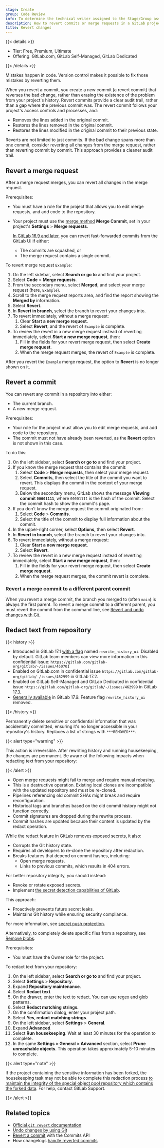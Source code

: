 ```yaml
---
stage: Create
group: Code Review
info: To determine the technical writer assigned to the Stage/Group associated with this page, see https://handbook.gitlab.com/handbook/product/ux/technical-writing/#assignments
description: How to revert commits or merge requests in a GitLab project.
title: Revert changes
---
```


{{< details >}}

- Tier: Free, Premium, Ultimate
- Offering: GitLab.com, GitLab Self-Managed, GitLab Dedicated

{{< /details >}}

Mistakes happen in code. Version control makes it possible to fix those mistakes by reverting them.

When you revert a commit, you create a new commit (a revert commit) that reverses the
bad change, rather than erasing the existence of the problem from your project's history. Revert commits
provide a clear audit trail, rather than a gap where the previous commit was. The revert commit
follows your project's access controls and processes, and:

- Removes the lines added in the original commit.
- Restores the lines removed in the original commit.
- Restores the lines modified in the original commit to their previous state.

Reverts are not limited to just commits. If the bad change spans more than one commit, consider
reverting all changes from the merge request, rather than reverting commit by commit. This approach
provides a cleaner audit trail.

## Revert a merge request

After a merge request merges, you can revert all changes in the merge request.

Prerequisites:

- You must have a role for the project that allows you to edit merge requests, and add
  code to the repository.
- Your project must use the [merge method](methods/_index.md#fast-forward-merge) **Merge Commit**,
  set in your project's **Settings** > **Merge requests**.

  [In GitLab 16.9 and later](https://gitlab.com/gitlab-org/gitlab/-/issues/22236), you can revert
  fast-forwarded commits from the GitLab UI if either:

  - The commits are squashed, or
  - The merge request contains a single commit.

To revert merge request `Example`:

1. On the left sidebar, select **Search or go to** and find your project.
1. Select **Code** > **Merge requests**.
1. From the secondary menu, select **Merged**, and select your merge request (here, `Example`).
1. Scroll to the merge request reports area, and find the report showing the
   **Merged by** information.
1. Select **Revert**.
1. In **Revert in branch**, select the branch to revert your changes into.
1. To revert immediately, without a merge request:
   1. Clear **Start a new merge request**.
   1. Select **Revert**, and the revert of `Example` is complete.
1. To review the revert in a new merge request instead of reverting immediately,
   select **Start a new merge request**, then:
   1. Fill in the fields for your revert merge request, then select **Create merge request**.
   1. When the merge request merges, the revert of `Example` is complete.

After you revert the `Example` merge request, the option to **Revert** is no longer shown on it.

## Revert a commit

You can revert any commit in a repository into either:

- The current branch.
- A new merge request.

Prerequisites:

- Your role for the project must allow you to edit merge requests, and add
  code to the repository.
- The commit must not have already been reverted, as the **Revert** option is not
  shown in this case.

To do this:

1. On the left sidebar, select **Search or go to** and find your project.
1. If you know the merge request that contains the commit:
   1. Select **Code** > **Merge requests**, then select your merge request.
   1. Select **Commits**, then select the title of the commit you want to revert.
      This displays the commit in the context of your merge request.
   1. Below the secondary menu, GitLab shows the message **Viewing commit `00001111`**,
      where `00001111` is the hash of the commit. Select the commit hash to show
      the commit's page.
1. If you don't know the merge request the commit originated from:
   1. Select **Code** > **Commits**.
   1. Select the title of the commit to display full information about the commit.
1. In the upper-right corner, select **Options**, then select **Revert**.
1. In **Revert in branch**, select the branch to revert your changes into.
1. To revert immediately, without a merge request:
   1. Clear **Start a new merge request**.
   1. Select **Revert**.
1. To review the revert in a new merge request instead of reverting immediately,
   select **Start a new merge request**, then:
   1. Fill in the fields for your revert merge request, then select **Create merge request**.
   1. When the merge request merges, the commit revert is complete.

### Revert a merge commit to a different parent commit

When you revert a merge commit, the branch you merged to (often `main`) is always the
first parent. To revert a merge commit to a different parent, you must revert the commit from
the command line, see [Revert and undo changes with Git](../../../topics/git/undo.md#revert-a-merge-commit-to-a-different-parent).

## Redact text from repository

{{< history >}}

- Introduced in GitLab 17.1 [with a flag](../../../administration/feature_flags/_index.md) named `rewrite_history_ui`. Disabled by default. GitLab team members can view more information in this confidential issue: `https://gitlab.com/gitlab-org/gitlab/-/issues/450701`
- Enabled on GitLab.com in confidential issue `https://gitlab.com/gitlab-org/gitlab/-/issues/462999` in GitLab 17.2.
- Enabled on GitLab Self-Managed and GitLab Dedicated in confidential issue `https://gitlab.com/gitlab-org/gitlab/-/issues/462999` in GitLab 17.3.
- [Generally available](https://gitlab.com/gitlab-org/gitlab/-/issues/472018) in GitLab 17.9. Feature flag `rewrite_history_ui` removed.

{{< /history >}}

Permanently delete sensitive or confidential information that was accidentally committed, ensuring
it's no longer accessible in your repository's history.
Replaces a list of strings with `***REMOVED***`.

{{< alert type="warning" >}}

This action is irreversible.
After rewriting history and running housekeeping, the changes are permanent.
Be aware of the following impacts when redacting text from your repository:

{{< /alert >}}

- Open merge requests might fail to merge and require manual rebasing.
- This is a destructive operation. Existing local clones are incompatible with the updated repository and must be re-cloned.
- Pipelines referencing old commit SHAs might break and require reconfiguration.
- Historical tags and branches based on the old commit history might not function correctly.
- Commit signatures are dropped during the rewrite process.
- Commit hashes are updated because their content is updated by the redact operation.

While the redact feature in GitLab removes exposed secrets, it also:

- Corrupts the Git history state.
- Requires all developers to re-clone the repository after redaction.
- Breaks features that depend on commit hashes, including:
  - Open merge requests.
  - Links to previous commits, which results in 404 errors.

For better repository integrity, you should instead:

- Revoke or rotate exposed secrets.
- Implement [the secret detection capabilities of GitLab](../../application_security/secret_detection/_index.md).

This approach:

- Proactively prevents future secret leaks.
- Maintains Git history while ensuring security compliance.

For more information, see [secret push protection](../../application_security/secret_detection/secret_push_protection/_index.md).

Alternatively, to completely delete specific files from a repository, see
[Remove blobs](../repository/repository_size.md#remove-blobs).

Prerequisites:

- You must have the Owner role for the project.

To redact text from your repository:

1. On the left sidebar, select **Search or go to** and find your project.
1. Select **Settings** > **Repository**.
1. Expand **Repository maintenance**.
1. Select **Redact text**.
1. On the drawer, enter the text to redact.
   You can use regex and glob patterns.
1. Select **Redact matching strings**.
1. On the confirmation dialog, enter your project path.
1. Select **Yes, redact matching strings**.
1. On the left sidebar, select **Settings** > **General**.
1. Expand **Advanced**.
1. Select **Run housekeeping**. Wait at least 30 minutes for the operation to complete.
1. In the same **Settings > General > Advanced** section, select **Prune unreachable objects**.
   This operation takes approximately 5-10 minutes to complete.

{{< alert type="note" >}}

If the project containing the sensitive information has been forked, the housekeeping task may not be able to complete this redaction process [to maintain the integrity of the special object pool repository which contains the forked data](../../../administration/housekeeping.md#object-pool-repositories).
For help, contact GitLab Support.

{{< /alert >}}

## Related topics

- [Official `git revert` documentation](https://git-scm.com/docs/git-revert)
- [Undo changes by using Git](../../../topics/git/undo.md)
- [Revert a commit](../../../api/commits.md#revert-a-commit) with the Commits API
- How changelogs [handle reverted commits](../changelogs.md#reverted-commit-handling)
